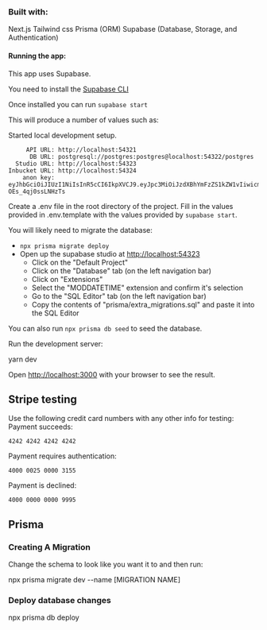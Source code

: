 ### Built with:

Next.js
Tailwind css
Prisma (ORM)
Supabase (Database, Storage, and Authentication)

#### Running the app:

This app uses Supabase.

You need to install the [Supabase CLI](https://github.com/supabase/cli)

Once installed you can run `supabase start`

This will produce a number of values such as:

Started local development setup.

         API URL: http://localhost:54321
          DB URL: postgresql://postgres:postgres@localhost:54322/postgres
      Studio URL: http://localhost:54323
    Inbucket URL: http://localhost:54324
        anon key: eyJhbGciOiJIUzI1NiIsInR5cCI6IkpXVCJ9.eyJpc3MiOiJzdXBhYmFzZS1kZW1vIiwicm9sZSI6ImFub24ifQ.625_WdcF3KHqz5amU0x2X5WWHP-OEs_4qj0ssLNHzTs

Create a .env file in the root directory of the project.
Fill in the values provided in .env.template with the values provided by `supabase start`.

You will likely need to migrate the database:

- `npx prisma migrate deploy`
- Open up the supabase studio at [http://localhost:54323](http://localhost:54323)
  - Click on the "Default Project"
  - Click on the "Database" tab (on the left navigation bar)
  - Click on "Extensions"
  - Select the "MODDATETIME" extension and confirm it's selection
  - Go to the "SQL Editor" tab (on the left navigation bar)
  - Copy the contents of "prisma/extra_migrations.sql" and paste it into the SQL Editor

You can also run `npx prisma db seed` to seed the database.

Run the development server:

yarn dev

Open [http://localhost:3000](http://localhost:3000) with your browser to see the result.

## Stripe testing

Use the following credit card numbers with any other info for testing:
Payment succeeds:

```
4242 4242 4242 4242
```

Payment requires authentication:

```
4000 0025 0000 3155
```

Payment is declined:

```
4000 0000 0000 9995
```

## Prisma

### Creating A Migration

Change the schema to look like you want it to and then run:

npx prisma migrate dev --name [MIGRATION NAME]

### Deploy database changes

npx prisma db deploy
